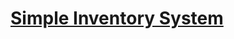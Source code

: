 # [Simple Inventory System](https://www.sourcecodester.com/php/4481/simple-inventory-system-using-phpmysql.html)
